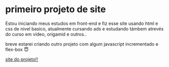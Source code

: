 # primeiro projeto de site

  Estou iniciando meus estudos em front-end e fiz esse site usando html e css de nivel basico,
  atualmente cursando ads e estudando támbem atrevés do curso em video, origamid e outros..

  breve estarei criando outro projeto com algum javascript incrementado e flex-box :innocent:
  
<a href= "https://victorhugo-sys.github.io/primeiro_projeto/">site do projeto!!</a>
